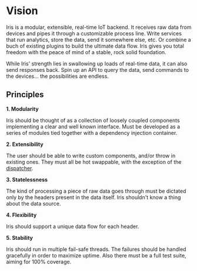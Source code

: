 # Vision

Iris is a modular, extensible, real-time IoT backend. It receives raw data from devices and pipes it through a customizable process line. Write services that run analytics, store the data, send it somewhere else, etc. Or combine a buch of existing plugins to build the ultimate data flow. Iris gives you total freedom with the peace of mind of a stable, rock solid foundation.

While Iris' strength lies in swallowing up loads of real-time data, it can also send responses back. Spin up an API to query the data, send commands to the devices... the possibilities are endless.


## Principles

**1. Modularity**

Iris should be thought of as a collection of loosely coupled components implementing a clear and well known interface. Must be developed as a series of modules tied together with a dependency injection container.

**2. Extensibility**

The user should be able to write custom components, and/or throw in existing ones. They must all be hot swappable, with the exception of the [dispatcher](docs/architecture/dispatcher.md).

**3. Statelessness**

The kind of processing a piece of raw data goes through must be dictated only by the headers present in the data itself. Iris shouldn't know a thing about the data source.

**4. Flexibility**

Iris should support a unique data flow for each header.

**5. Stability**

Iris should run in multiple fail-safe threads. The failures should be handled gracefully in order to maximize uptime. Also there must be a full test suite, aiming for 100% coverage.